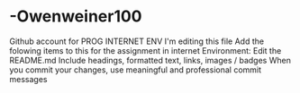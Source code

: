 # -Owenweiner100
Github account for PROG INTERNET ENV
I'm editing this file
Add the folowing items to this for the assignment in internet Environment:
Edit the README.md
Include headings, formatted text, links, images / badges
When you commit your changes, use meaningful and professional commit messages
